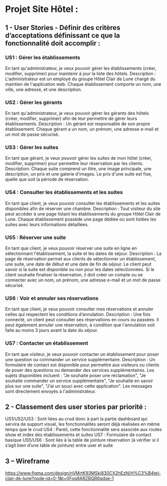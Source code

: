 # Projet Site Hôtel :

## 1 - User Stories - Définir des critères d’acceptations définissant ce que la fonctionnalité doit accomplir :

### US1 : Gérer les établissements

En tant qu'administrateur, je veux pouvoir gérer les établissements (créer, modifier, supprimer) pour maintenir à jour la liste des hôtels.
Description : L'administrateur est un employé du groupe Hôtel Clair de Lune chargé du maintien de l'application web. Chaque établissement comporte un nom, une ville, une adresse, et une description.

### US2 : Gérer les gérants

En tant qu'administrateur, je veux pouvoir gérer les gérants des hôtels (créer, modifier, supprimer) afin de leur permettre de gérer leurs établissements.
Description : Un gérant est responsable de son propre établissement. Chaque gérant a un nom, un prénom, une adresse e-mail et un mot de passe sécurisé.

### US3 : Gérer les suites

En tant que gérant, je veux pouvoir gérer les suites de mon hôtel (créer, modifier, supprimer) pour permettre leur réservation par les clients.
Description: Chaque suite comprend un titre, une image principale, une description, un prix et une galerie d'images. Le prix d'une suite est fixe, quelle que soit la période de réservation.

### US4 : Consulter les établissements et les suites

En tant que client, je veux pouvoir consulter les établissements et les suites disponibles afin de réserver une chambre.
Description : Tout visiteur du site peut accéder à une page listant les établissements du groupe Hôtel Clair de Lune. Chaque établissement possède une page dédiée où sont listées les suites avec leurs informations détaillées.

### US5 : Réserver une suite

En tant que client, je veux pouvoir réserver une suite en ligne en sélectionnant l'établissement, la suite et les dates de séjour.
Description : La page de réservation permet aux clients de sélectionner un établissement, une suite, une date de début et une date de fin de séjour. Le client peut savoir si la suite est disponible ou non pour les dates sélectionnées. Si le client souhaite finaliser la réservation, il doit créer un compte ou se connecter avec un nom, un prénom, une adresse e-mail et un mot de passe sécurisé.

### US6 : Voir et annuler ses réservations

En tant que client, je veux pouvoir consulter mes réservations et annuler celles qui respectent les conditions d’annulation.
Description : Une fois connecté, un client peut consulter ses réservations en cours ou passées. Il peut également annuler une réservation, à condition que l'annulation soit faite au moins 3 jours avant la date du séjour.

### US7 : Contacter un établissement

En tant que visiteur, je veux pouvoir contacter un établissement pour poser une question ou commander un service supplémentaire.
Description : Un formulaire de contact est disponible pour permettre aux visiteurs ou clients de poser des questions ou demander des services supplémentaires. Les sujets disponibles incluent : "Je souhaite poser une réclamation", "Je souhaite commander un service supplémentaire", "Je souhaite en savoir plus sur une suite", "J’ai un souci avec cette application". Les messages sont directement envoyés à l'administrateur.

## 2 - Classement des user stories par priorité :

US1/US2/US3 : Sont liées au crud donc à part la partie dashboard qui servira de support visuel, les fonctionnalités seront déjà réalisées en même temps que le crud
US4 : Pareil, cette fonctionnalité sera associée aux routes show et index des établissements et suites
US7 : Formulaire de contact basique 
US5/US6 : Sont liés à la table de jointure réservation (à vérifier si il s’agit bien d’une table de jointure) entre user et suite

## 3 – Wireframe

https://www.figma.com/design/nVMrtK93MSkj830CX2hEzN/H%C3%B4tel-clair-de-lune?node-id=0-1&t=0Fog8ARZBQR6qdse-1
